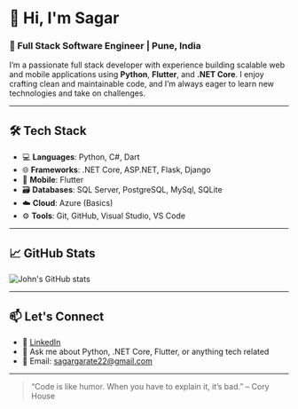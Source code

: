 # 👋 Hi, I'm Sagar

### 🚀 Full Stack Software Engineer | Pune, India

I’m a passionate full stack developer with experience building scalable web and mobile applications using **Python**, **Flutter**, and **.NET Core**. I enjoy crafting clean and maintainable code, and I’m always eager to learn new technologies and take on challenges.

---

## 🛠️ Tech Stack

- 💻 **Languages**: Python, C#, Dart  
- 🌐 **Frameworks**: .NET Core, ASP.NET, Flask, Django
- 📱 **Mobile**: Flutter  
- 🗃️ **Databases**: SQL Server, PostgreSQL, MySql, SQLite  
- ☁️ **Cloud**: Azure (Basics)  
- ⚙️ **Tools**: Git, GitHub, Visual Studio, VS Code

---

## 📈 GitHub Stats

![John's GitHub stats](https://github-readme-stats.vercel.app/api?username=sagargarate22&show_icons=true&theme=radical)

---

## 📫 Let's Connect

- 🔗 [LinkedIn]([(https://www.linkedin.com/in/sagar-garate-3573ab233?utm_source=share&utm_campaign=share_via&utm_content=profile&utm_medium=android_app)])  
- 💬 Ask me about Python, .NET Core, Flutter, or anything tech related  
- 📧 Email: sagargarate22@gmail.com

---

> “Code is like humor. When you have to explain it, it’s bad.” – Cory House
